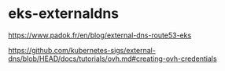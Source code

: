 # eks-externaldns
https://www.padok.fr/en/blog/external-dns-route53-eks

https://github.com/kubernetes-sigs/external-dns/blob/HEAD/docs/tutorials/ovh.md#creating-ovh-credentials
